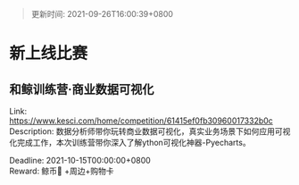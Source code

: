 > 更新时间: 2021-09-26T16:00:39+0800 

# 新上线比赛


## 和鲸训练营·商业数据可视化
Link: https://www.kesci.com/home/competition/61415ef0fb30960017332b0c  
Description: 数据分析师带你玩转商业数据可视化，真实业务场景下如何应用可视化完成工作，本次训练营带你深入了解ython可视化神器-Pyecharts。
  
Deadline: 2021-10-15T00:00:00+0800  
Reward: 鲸币🐳 +周边+购物卡  

